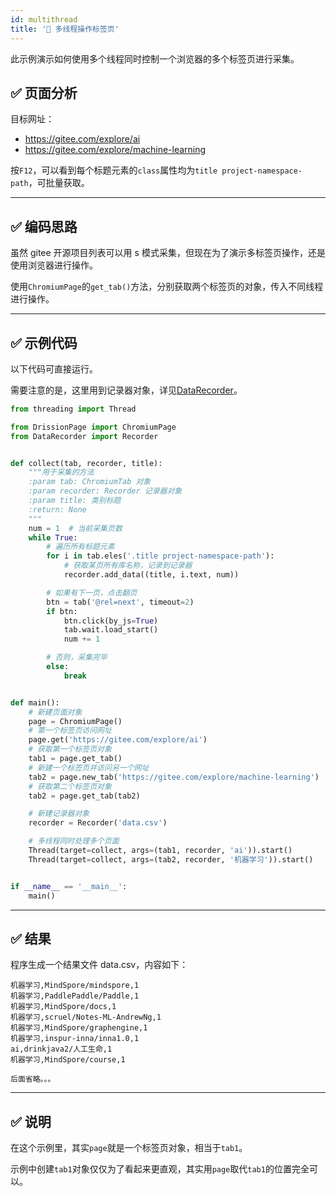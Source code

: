 ```yaml
---
id: multithread
title: '🥪 多线程操作标签页'
---
```


此示例演示如何使用多个线程同时控制一个浏览器的多个标签页进行采集。

## ✅️️ 页面分析

目标网址：

- https://gitee.com/explore/ai
- https://gitee.com/explore/machine-learning

按`F12`，可以看到每个标题元素的`class`属性均为`title project-namespace-path`，可批量获取。

---

## ✅️️ 编码思路

虽然 gitee 开源项目列表可以用 s 模式采集，但现在为了演示多标签页操作，还是使用浏览器进行操作。

使用`ChromiumPage`的`get_tab()`方法，分别获取两个标签页的对象，传入不同线程进行操作。

---

## ✅️️ 示例代码

以下代码可直接运行。

需要注意的是，这里用到记录器对象，详见[DataRecorder](https://g1879.gitee.io/datarecorderdocs/)。

```python
from threading import Thread

from DrissionPage import ChromiumPage
from DataRecorder import Recorder


def collect(tab, recorder, title):
    """用于采集的方法
    :param tab: ChromiumTab 对象
    :param recorder: Recorder 记录器对象
    :param title: 类别标题
    :return: None
    """
    num = 1  # 当前采集页数
    while True:
        # 遍历所有标题元素
        for i in tab.eles('.title project-namespace-path'):
            # 获取某页所有库名称，记录到记录器
            recorder.add_data((title, i.text, num))

        # 如果有下一页，点击翻页
        btn = tab('@rel=next', timeout=2)
        if btn:
            btn.click(by_js=True)
            tab.wait.load_start()
            num += 1

        # 否则，采集完毕
        else:
            break


def main():
    # 新建页面对象
    page = ChromiumPage()
    # 第一个标签页访问网址
    page.get('https://gitee.com/explore/ai')
    # 获取第一个标签页对象
    tab1 = page.get_tab()
    # 新建一个标签页并访问另一个网址
    tab2 = page.new_tab('https://gitee.com/explore/machine-learning')
    # 获取第二个标签页对象
    tab2 = page.get_tab(tab2)

    # 新建记录器对象
    recorder = Recorder('data.csv')

    # 多线程同时处理多个页面
    Thread(target=collect, args=(tab1, recorder, 'ai')).start()
    Thread(target=collect, args=(tab2, recorder, '机器学习')).start()


if __name__ == '__main__':
    main()
```

---

## ✅️️ 结果

程序生成一个结果文件 data.csv，内容如下：

```csv
机器学习,MindSpore/mindspore,1
机器学习,PaddlePaddle/Paddle,1
机器学习,MindSpore/docs,1
机器学习,scruel/Notes-ML-AndrewNg,1
机器学习,MindSpore/graphengine,1
机器学习,inspur-inna/inna1.0,1
ai,drinkjava2/人工生命,1
机器学习,MindSpore/course,1

后面省略。。。
```

---

## ✅️️ 说明

在这个示例里，其实`page`就是一个标签页对象，相当于`tab1`。

示例中创建`tab1`对象仅仅为了看起来更直观，其实用`page`取代`tab1`的位置完全可以。
